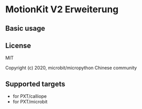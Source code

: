 
# MotionKit V2 Erweiterung


## Basic usage


## License

MIT

Copyright (c) 2020, microbit/micropython Chinese community  

## Supported targets

* for PXT/calliope
* for PXT/microbit


